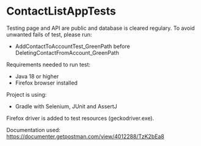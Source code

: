# ContactListAppTests

Testing page and API are public and database is cleared regulary. To avoid unwanted fails of test, please run:
* AddContactToAccountTest_GreenPath before DeletingContactFromAccount_GreenPath

Requirements needed to run test:
* Java 18 or higher
* Firefox browser installed

Project is using:
* Gradle with Selenium, JUnit and AssertJ

Firefox driver is added to test resources (geckodriver.exe).

Documentation used: https://documenter.getpostman.com/view/4012288/TzK2bEa8
